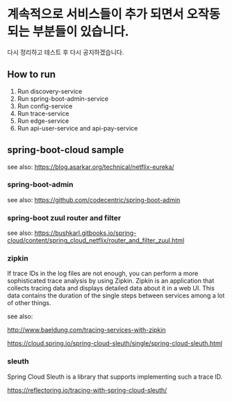 # 계속적으로 서비스들이 추가 되면서 오작동 되는 부분들이 있습니다.
다시 정리하고 테스트 후 다시 공지하겠습니다.


## How to run

1. Run discovery-service
2. Run spring-boot-admin-service
3. Run config-service
4. Run trace-service
5. Run edge-service
6. Run api-user-service and api-pay-service


## spring-boot-cloud sample

see also: https://blog.asarkar.org/technical/netflix-eureka/


### spring-boot-admin

see also: https://github.com/codecentric/spring-boot-admin


### spring-boot zuul router and filter

see also: https://bushkarl.gitbooks.io/spring-cloud/content/spring_cloud_netflix/router_and_filter_zuul.html


### zipkin 

If trace IDs in the log files are not enough, you can perform a more sophisticated trace analysis by using Zipkin. Zipkin is an application that collects tracing data and displays detailed data about it in a web UI. This data contains the duration of the single steps between services among a lot of other things.

see also: 

http://www.baeldung.com/tracing-services-with-zipkin

https://cloud.spring.io/spring-cloud-sleuth/single/spring-cloud-sleuth.html

### sleuth

Spring Cloud Sleuth is a library that supports implementing such a trace ID.

https://reflectoring.io/tracing-with-spring-cloud-sleuth/

 
